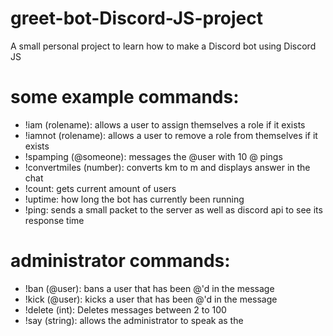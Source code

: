 # greet-bot-Discord-JS-project
A small personal project to learn how to make a Discord bot using Discord JS

# some example commands:
* !iam (rolename): allows a user to assign themselves a role if it exists
* !iamnot (rolename): allows a user to remove a role from themselves if it exists
* !spamping (@someone): messages the @user with 10 @ pings 
* !convertmiles (number): converts km to m and displays answer in the chat 
* !count: gets current amount of users
* !uptime: how long the bot has currently been running
* !ping: sends a small packet to the server as well as discord api to see its response time 

# administrator commands:
* !ban (@user): bans a user that has been @'d in the message 
* !kick (@user): kicks a user that has been @'d in the message 
* !delete (int): Deletes messages between 2 to 100
* !say (string): allows the administrator to speak as the 

